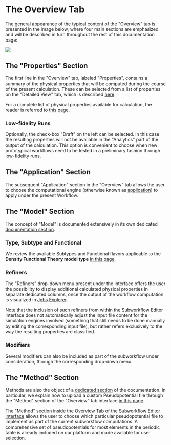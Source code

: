 # The Overview Tab

The general appearance of the typical content of the "Overview" tab is presented in the image below, where four main sections are emphasized and will be described in turn throughout the rest of this documentation page:

<img src="/images/workflow-designer/overview-tab.png"/>

## The "Properties" Section

The first line in the "Overview" tab, labeled "Properties", contains a summary of the physical properties that will be computed during the course of the present calculation. These can be selected from a list of properties on the "Detailed View" tab, which is described [here](detailed-view.md). 

For a complete list of physical properties available for calculation, the reader is referred to [this page](../../properties/overview.md).

### Low-fidelity Runs

Optionally, the check-box "Draft" on the left can be selected. In this case the resulting properties will not be available in the "Analytics" part of the output of the calculation. This option is convenient to choose when new prototypical workflows need to be tested in a preliminary fashion through low-fidelity runs.

## The "Application" Section

The subsequent "Application" section in the "Overview" tab allows the user to choose the computational engine (otherwise known as [application](../../software/applications.md)) to apply under the present Workflow.

## The "Model" Section

The concept of "Model" is documented extensively in its own dedicated [documentation section](../../models/overview.md). 

### Type, Subtype and Functional

We review the available Subtypes and Functional flavors applicable to the **Density Functional Theory model type** [in this page](../../models-directory/dft/parameters.md).

### Refiners

The "Refiners" drop-down menu present under the interface offers the user the possibility to display additional calculated physical properties in separate dedicated columns, once the output of the workflow computation is visualized in [Jobs Explorer](../../jobs/ui/explorer.md). 

Note that the inclusion of such refiners from within the Subworkflow Editor interface does not automatically adjust the input file content for the simulation engines involved (something that still needs to be done manually by editing the corresponding input file), but rather refers exclusively to the way the resulting properties are classified.

### Modifiers

Several modifiers can also be included as part of the subworkflow under consideration, through the corresponding drop-down menu. 

## The "Method" Section

Methods are also the object of a [dedicated section](../../methods/overview.md) of the documentation. In particular, we explain how to upload a custom Pseudopotential file through the "Method" section of the "Overview" tab interface [in this page](../../methods-directory/pseudopotential/actions.md).

The "Method" section inside the [Overview Tab](../../workflow-designer/subworkflow-editor/overview-tab.md) of the [Subworkflow Editor interface](../../workflow-designer/subworkflow-editor/overview.md) allows the user to choose which particular pseudopotential file to implement as part of the current subworkflow computations. A comprehensive set of pseudopotentials for most elements in the periodic table is already included on our platform and made available for user selection.
